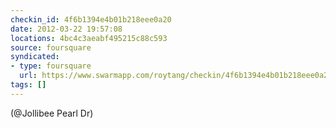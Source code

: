 ```yaml
---
checkin_id: 4f6b1394e4b01b218eee0a20
date: 2012-03-22 19:57:08
locations: 4bc4c3aeabf495215c88c593
source: foursquare
syndicated:
- type: foursquare
  url: https://www.swarmapp.com/roytang/checkin/4f6b1394e4b01b218eee0a20
tags: []
---
```


 (@Jollibee Pearl Dr)